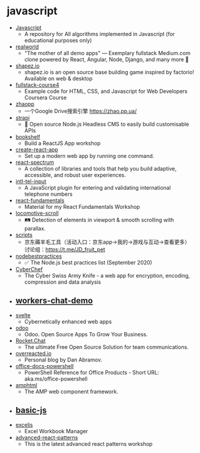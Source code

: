 # javascript
- [Javascript](https://github.com/TheAlgorithms/Javascript)
  - A repository for All algorithms implemented in Javascript (for educational purposes only)
- [realworld](https://github.com/gothinkster/realworld)
  - "The mother of all demo apps" — Exemplary fullstack Medium.com clone powered by React, Angular, Node, Django, and many more 🏅
- [shapez.io](https://github.com/tobspr/shapez.io)
  - shapez.io is an open source base building game inspired by factorio! Available on web & desktop
- [fullstack-course4](https://github.com/jhu-ep-coursera/fullstack-course4)
  - Example code for HTML, CSS, and Javascript for Web Developers Coursera Course
- [zhaopp](https://github.com/gdtool/zhaopp)
  - 一个Google Drive搜索引擎 https://zhao.pp.ua/
- [strapi](https://github.com/strapi/strapi)
  - 🚀 Open source Node.js Headless CMS to easily build customisable APIs
- [bookshelf](https://github.com/kentcdodds/bookshelf)
  - Build a ReactJS App workshop
- [create-react-app](https://github.com/facebook/create-react-app)
  - Set up a modern web app by running one command.
- [react-spectrum](https://github.com/adobe/react-spectrum)
  - A collection of libraries and tools that help you build adaptive, accessible, and robust user experiences.
- [intl-tel-input](https://github.com/jackocnr/intl-tel-input)
  - A JavaScript plugin for entering and validating international telephone numbers
- [react-fundamentals](https://github.com/kentcdodds/react-fundamentals)
  - Material for my React Fundamentals Workshop
- [locomotive-scroll](https://github.com/locomotivemtl/locomotive-scroll)
  - 🛤 Detection of elements in viewport & smooth scrolling with parallax.
- [scripts](https://github.com/lxk0301/scripts)
  - 京东薅羊毛工具（活动入口：京东app->我的->游戏与互动->查看更多）讨论组：https://t.me/JD_fruit_pet
- [nodebestpractices](https://github.com/goldbergyoni/nodebestpractices)
  - ✅ The Node.js best practices list (September 2020)
- [CyberChef](https://github.com/gchq/CyberChef)
  - The Cyber Swiss Army Knife - a web app for encryption, encoding, compression and data analysis
- [workers-chat-demo](https://github.com/cloudflare/workers-chat-demo)
  - 
- [svelte](https://github.com/sveltejs/svelte)
  - Cybernetically enhanced web apps
- [odoo](https://github.com/odoo/odoo)
  - Odoo. Open Source Apps To Grow Your Business.
- [Rocket.Chat](https://github.com/RocketChat/Rocket.Chat)
  - The ultimate Free Open Source Solution for team communications.
- [overreacted.io](https://github.com/gaearon/overreacted.io)
  - Personal blog by Dan Abramov.
- [office-docs-powershell](https://github.com/MicrosoftDocs/office-docs-powershell)
  - PowerShell Reference for Office Products - Short URL: aka.ms/office-powershell
- [amphtml](https://github.com/ampproject/amphtml)
  - The AMP web component framework.
- [basic-js](https://github.com/AlreadyBored/basic-js)
  - 
- [exceljs](https://github.com/exceljs/exceljs)
  - Excel Workbook Manager
- [advanced-react-patterns](https://github.com/kentcdodds/advanced-react-patterns)
  - This is the latest advanced react patterns workshop
